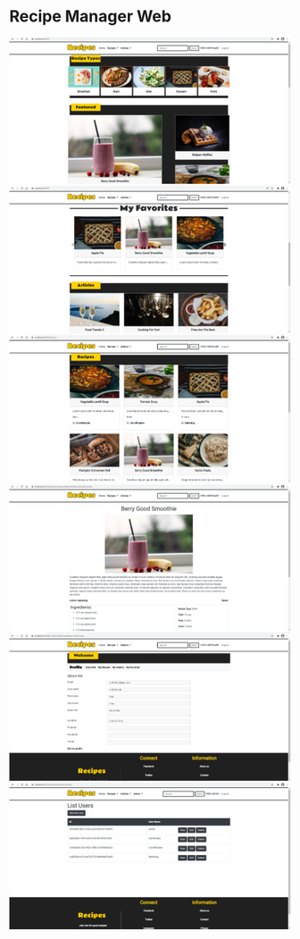# Recipe Manager Web
![](./Images/home.png)
![](./Images/home2.png)
![](./Images/recipes.png)
![](./Images/recipe.png)
![](./Images/profile.png)
![](./Images/admin.png)